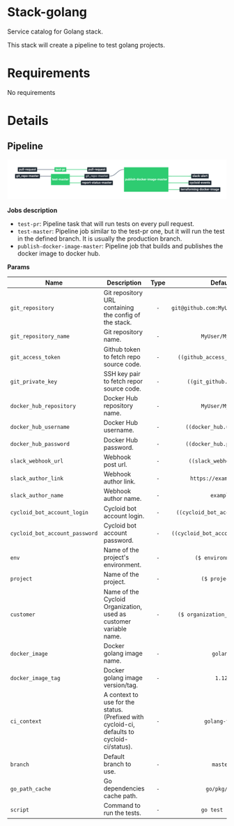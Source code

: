 # Stack-golang

Service catalog for Golang stack.

This stack will create a pipeline to test golang projects.

# Requirements

No requirements

# Details

## Pipeline

<img src="docs/pipeline.png" width="800">

**Jobs description**

  * `test-pr`: Pipeline task that will run tests on every pull request.
  * `test-master`: Pipeline job similar to the test-pr one, but it will run the test in the defined branch. It is usually the production branch.
  * `publish-docker-image-master`: Pipeline job that builds and publishes the docker image to docker hub.

**Params**

|Name|Description|Type|Default|Required|
|---|---|:---:|:---:|:---:|
|`git_repository`|Git repository URL containing the config of the stack.|`-`|`git@github.com:MyUser/MyRepo.git`|`True`|
|`git_repository_name`|Git repository name.|`-`|`MyUser/MyRepo`|`True`|
|`git_access_token`|Github token to fetch repo source code.|`-`|`((github_access_token.data))`|`True`|
|`git_private_key`|SSH key pair to fetch repor source code.|`-`|`((git_github.ssh_key))`|`True`|
|`docker_hub_repository`|Docker Hub repository name.|`-`|`MyUser/MyRepo`|`True`|
|`docker_hub_username`|Docker Hub username.|`-`|`((docker_hub.username))`|`True`|
|`docker_hub_password`|Docker Hub password.|`-`|`((docker_hub.password))`|`True`|
|`slack_webhook_url`|Webhook post url.|`-`|`((slack_webhook.url))`|`True`|
|`slack_author_link`|Webhook author link.|`-`|`https://example.com/`|`True`|
|`slack_author_name`|Webhook author name.|`-`|`example`|`True`|
|`cycloid_bot_account_login`|Cycloid bot account login.|`-`|`((cycloid_bot_account.login))`|`True`|
|`cycloid_bot_account_password`|Cycloid bot account password.|`-`|`((cycloid_bot_account.password))`|`True`|
|`env`|Name of the project's environment.|`-`|`($ environment $)`|`True`|
|`project`|Name of the project.|`-`|`($ project $)`|`True`|
|`customer`|Name of the Cycloid Organization, used as customer variable name.|`-`|`($ organization_canonical $)`|`True`|
|`docker_image`|Docker golang image name.|`-`|`golang`|`True`|
|`docker_image_tag`|Docker golang image version/tag.|`-`|`1.12`|`True`|
|`ci_context`|A context to use for the status. (Prefixed with cycloid-ci, defaults to cycloid-ci/status).|`-`|`golang-test`|`False`|
|`branch`|Default branch to use.|`-`|`master`|`True`|
|`go_path_cache`|Go dependencies cache path.|`-`|`go/pkg/mod`|`True`|
|`script`| Command to run the tests.|`-`|`go test ./...`|`True`|
